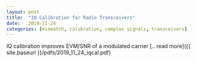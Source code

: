 ```yaml
---
layout: post
title:  "IQ Calibration for Radio Transceivers"
date:   2019-11-24
categories: [mismatch, calibration, complex signals, transceivers]
---
```


IQ calibration improves EVM/SNR of a modulated carrier [.. read more]({{ site.baseurl }}/pdfs/2019_11_24_iqcal.pdf)
